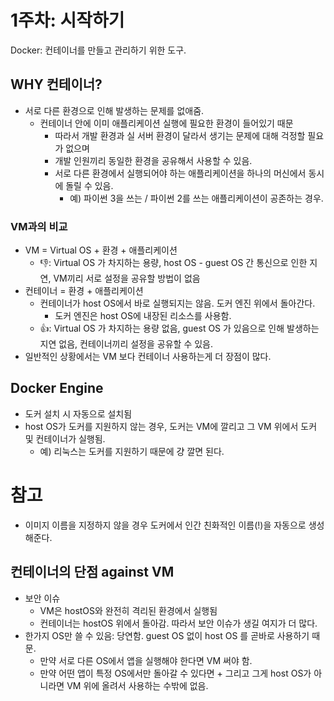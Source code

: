 # 1주차: 시작하기

Docker: 컨테이너를 만들고 관리하기 위한 도구.

## WHY 컨테이너?

- 서로 다른 환경으로 인해 발생하는 문제를 없애줌.
  - 컨테이너 안에 이미 애플리케이션 실행에 필요한 환경이 들어있기 때문
    - 따라서 개발 환경과 실 서버 환경이 달라서 생기는 문제에 대해 걱정할 필요가 없으며
    - 개발 인원끼리 동일한 환경을 공유해서 사용할 수 있음.
    - 서로 다른 환경에서 실행되어야 하는 애플리케이션을 하나의 머신에서 동시에 돌릴 수 있음.
      - 예) 파이썬 3을 쓰는 / 파이썬 2를 쓰는 애플리케이션이 공존하는 경우.

### VM과의 비교

- VM = Virtual OS + 환경 + 애플리케이션
  - 👎: Virtual OS 가 차지하는 용량, host OS - guest OS 간 통신으로 인한 지연, VM끼리 서로 설정을 공유할 방법이 없음
- 컨테이너 = 환경 + 애플리케이션
  - 컨테이너가 host OS에서 바로 실행되지는 않음. 도커 엔진 위에서 돌아간다.
    - 도커 엔진은 host OS에 내장된 리소스를 사용함.
  - 👍: Virtual OS 가 차지하는 용량 없음, guest OS 가 있음으로 인해 발생하는 지연 없음, 컨테이너끼리 설정을 공유할 수 있음.
- 일반적인 상황에서는 VM 보다 컨테이너 사용하는게 더 장점이 많다.

## Docker Engine

- 도커 설치 시 자동으로 설치됨
- host OS가 도커를 지원하지 않는 경우, 도커는 VM에 깔리고 그 VM 위에서 도커 및 컨테이너가 실행됨.
  - 예) 리눅스는 도커를 지원하기 때문에 걍 깔면 된다.

# 참고

- 이미지 이름을 지정하지 않을 경우 도커에서 인간 친화적인 이름(!)을 자동으로 생성해준다.

## 컨테이너의 단점 against VM

- 보안 이슈
  - VM은 hostOS와 완전히 격리된 환경에서 실행됨
  - 컨테이너는 hostOS 위에서 돌아감. 따라서 보안 이슈가 생길 여지가 더 많다.
- 한가지 OS만 쓸 수 있음: 당연함. guest OS 없이 host OS 를 곧바로 사용하기 때문.
  - 만약 서로 다른 OS에서 앱을 실행해야 한다면 VM 써야 함.
  - 만약 어떤 앱이 특정 OS에서만 돌아갈 수 있다면 + 그리고 그게 host OS가 아니라면 VM 위에 올려서 사용하는 수밖에 없음.
